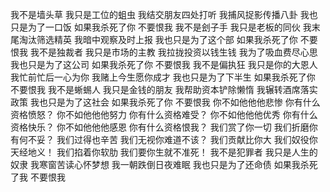 我不是墙头草
我只是工位的蛆虫
我结交朋友四处打听
我捕风捉影传播八卦
我也只是为了一口饭
如果我杀死了你
不要恨我
我不是刽子手
我只是老板的同伙
我末尾淘汰筛选精英
我暗中观察及时上报
我也只是为了这个部
如果我杀死了你
不要恨我
我不是独裁者
我只是市场的主教
我拉拢投资以钱生钱
我为了吸血费尽心思
我也只是为了这公司
如果我杀死了你
不要恨我
我不是偏执狂
我只是你的大恩人
我忙前忙后一心为你
我赌上今生愿你成才
我也只是为了下半生
如果我杀死了你
不要恨我
我不是蜥蜴人
我只是金钱的朋友
我帮助资本铲除懒惰
我辗转酒席落实政策
我也只是为了这社会
如果我杀死了你
不要恨我
你不如他他他悲惨
你有什么资格愤怒？
你不如他他他努力
你有什么资格难受？
你不如他他他优秀
你有什么资格快乐？
你不如他他他感恩
你有什么资格恨我？
我们赏了你一切
我们折磨你有何不妥？
我们过得也辛苦
我们无视你难道不该？
我们贡献比你大
我们奴役你天经地义！
我们掐着你软肋
我们要你生就不准死！
我不是犯罪者
我只是人生的奴隶
我寒窗苦读心怀梦想
我一朝跌倒日夜难眠
我也只是为了还命债
如果我杀死了我
不要恨我
<!-- ##{"timestamp":1689076654}## -->